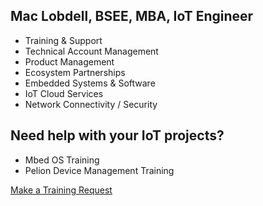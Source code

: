 ## Mac Lobdell, BSEE, MBA, IoT Engineer

- Training & Support
- Technical Account Management
- Product Management
- Ecosystem Partnerships
- Embedded Systems & Software
- IoT Cloud Services
- Network Connectivity / Security

## Need help with your IoT projects? 

- Mbed OS Training
- Pelion Device Management Training

[Make a Training Request](https://forms.gle/YWMmRmTe8UR4F1Wv9)

